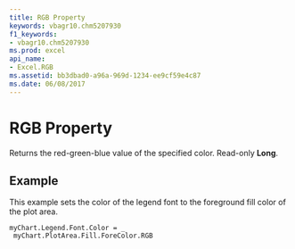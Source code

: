```yaml
---
title: RGB Property
keywords: vbagr10.chm5207930
f1_keywords:
- vbagr10.chm5207930
ms.prod: excel
api_name:
- Excel.RGB
ms.assetid: bb3dbad0-a96a-969d-1234-ee9cf59e4c87
ms.date: 06/08/2017
---
```



# RGB Property

Returns the red-green-blue value of the specified color. Read-only **Long**.


## Example

This example sets the color of the legend font to the foreground fill color of the plot area.


```
myChart.Legend.Font.Color = _ 
 myChart.PlotArea.Fill.ForeColor.RGB
```


